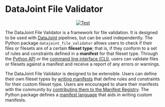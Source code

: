 # DataJoint File Validator

<p align="center">
<a href="https://github.com/ethho/datajoint-file-validator/actions/workflows/test.yaml" target="_blank">
    <img src="https://github.com/ethho/datajoint-file-validator/actions/workflows/test.yaml/badge.svg" alt="Test">
</a>
<!-- <a href="https://github.com/ethho/datajoint-file-validator/actions?query=workflow%3APyPi" target="_blank">
    <img src="https://github.com/ethho/datajoint-file-validator/workflows/PyPi/badge.svg" alt="Publish">
</a> -->
<!-- <a href="https://coverage-badge.samuelcolvin.workers.dev/redirect/ethho/datajoint-file-validator" target="_blank">
    <img src="https://coverage-badge.samuelcolvin.workers.dev/ethho/datajoint-file-validator.svg" alt="Coverage">
</a> -->
<!-- <a href="https://pypi.org/project/datajoint-file-validator" target="_blank">
    <img src="https://img.shields.io/pypi/v/datajoint-file-validator?color=%2334D058&label=pypi%20package" alt="Package version">
</a> -->
</p>

The DataJoint File Validator is a framework for file validation.
It is designed to be used with [DataJoint](https://datajoint.com/docs) pipelines, but can be used independently.
The Python package `datajoint_file_validator` allows users to check if their files or filesets are of a certain **fileset type**; that is, if they conform to a set of rules and constraints defined in a **manifest** for that fileset type.
Through the [Python API](usage.md#validate-using-python-api) or the [command line interface (CLI)](usage.md#validate-using-the-command-line-interface-cli), users can validate files or filesets against a manifest and receive a report of any errors or warnings.

The DataJoint File Validator is designed to be extensible.
Users can define their own fileset types by [writing manifests](tutorial/2-manifest.md) that define rules and constraints for their custom fileset type.
Users are encouraged to share their manifests with the community by [contributing them to the Manifest Registry](contribute.md#contribute-a-manifest).
The Python package defines a [manifest language](src/manifest_schemas/latest.yaml) that aids in writing custom manifests.
